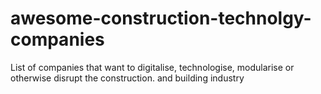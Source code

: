 # awesome-construction-technolgy-companies
List of companies that want to digitalise, technologise, modularise or otherwise disrupt the construction. and building industry
